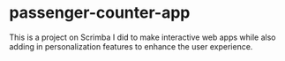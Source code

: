 # passenger-counter-app

This is a project on Scrimba I did to make interactive web apps while also adding in personalization features to enhance the user experience.
